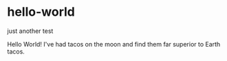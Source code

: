 # hello-world
just another test

Hello World!
I've had tacos on the moon and find them far superior to Earth tacos.
